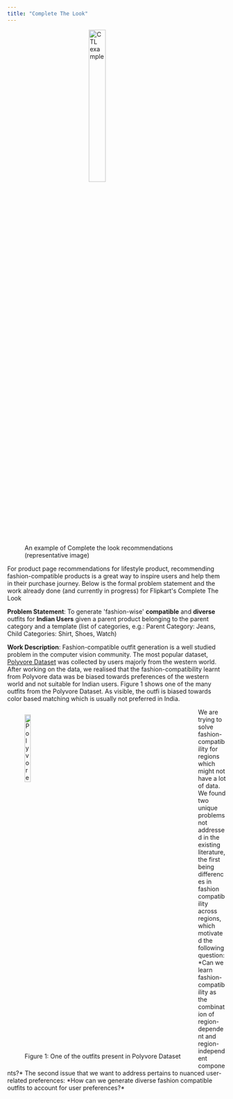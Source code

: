 ```yaml
---
title: "Complete The Look"
---
```

<head>
<!-- Global site tag (gtag.js) - Google Analytics -->
<script async src="https://www.googletagmanager.com/gtag/js?id=G-NB6TYSXY61"></script>
<script>
  window.dataLayer = window.dataLayer || [];
  function gtag(){dataLayer.push(arguments);}
  gtag('js', new Date());

  gtag('config', 'G-NB6TYSXY61');
</script>
</head>
<figure>
<img style="margin-left: auto; display: block; margin-right: auto;" src="https://harshm121.github.io/Projects/ctl_example.jpeg" alt="CTL example" width="30%">
<br>
<figcaption>An example of Complete the look recommendations (representative image)</figcaption>
</figure>

For product page recommendations for lifestyle product, recommending fashion-compatible products is a great way to inspire users and help them in their purchase journey. Below is the formal problem statement and the work already done (and currently in progress) for Flipkart's Complete The Look

**Problem Statement**: To generate 'fashion-wise' **compatible** and **diverse** outfits for **Indian Users** given a parent product belonging to the parent category and a template (list of categories, e.g.: Parent Category: Jeans, Child Categories: Shirt, Shoes, Watch)

**Work Description**: Fashion-compatible outfit generation is a well studied problem in the computer vision community. The most popular dataset, [Polyvore Dataset](https://arxiv.org/pdf/1803.09196.pdf) was collected by users majorly from the western world. After working on the data, we realised that the fashion-compatibility learnt from Polyvore data was be biased towards preferences of the western world and not suitable for Indian users. Figure 1 shows one of the many outfits from the Polyvore Dataset. As visible, the outfi is biased towards color based matching which is usually not preferred in India. 
<figure style="float:left;">
<img src="https://harshm121.github.io/Projects/polyvore_example.jpeg" alt="Polyvore example" width="20%">
<br>
<figcaption>Figure 1: One of the outfits present in Polyvore Dataset</figcaption>
</figure>
We are trying to solve fashion-compatibility for regions which might not have a lot of data. We found two unique problems not addressed in the existing literature, the first being differences in fashion compatibility across regions, which motivated the following question: *Can we learn fashion-compatibility as the combination of region-dependent and region-independent components?* 
The second issue that we want to address pertains to nuanced user-related preferences: *How can we generate diverse fashion compatible outfits to account for user preferences?*




